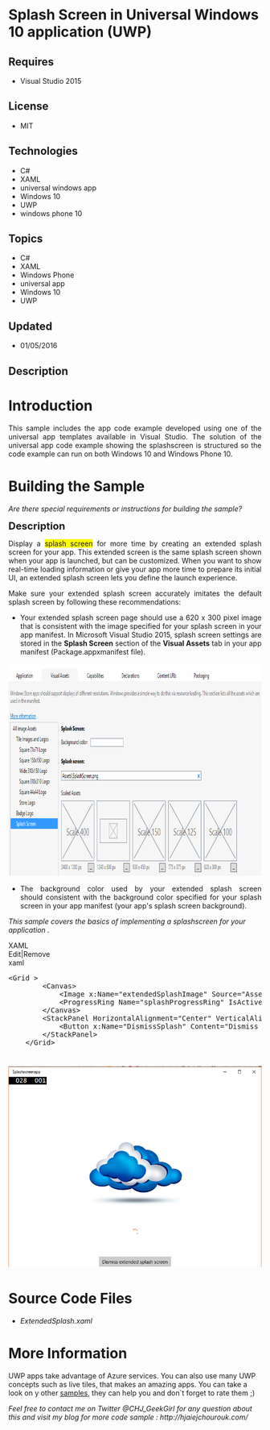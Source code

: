 # Splash Screen in Universal Windows 10 application (UWP)
## Requires
- Visual Studio 2015
## License
- MIT
## Technologies
- C#
- XAML
- universal windows app
- Windows 10
- UWP
- windows phone 10
## Topics
- C#
- XAML
- Windows Phone
- universal app
- Windows 10
- UWP
## Updated
- 01/05/2016
## Description

<h1>Introduction</h1>
<p class="projectSummary" style="text-align:justify">This sample includes the app code example developed using one of the universal app templates available in Visual Studio. The solution of the universal app code example showing the splashscreen is structured
 so the code example can run on both Windows 10 and Windows Phone 10.</p>
<h1><span>Building the Sample</span></h1>
<p><em>Are there special requirements or instructions for building the sample?</em></p>
<p><span style="font-size:20px; font-weight:bold">Description</span></p>
<p style="text-align:justify">Display a <span style="background-color:#ffff00">splash screen</span> for more time by creating an extended splash screen for your app. This extended screen is the same splash screen shown when your app is launched, but can be
 customized. When you want to show real-time loading information or give your app more time to prepare its initial UI, an extended splash screen lets you define the launch experience.</p>
<p style="text-align:justify">Make sure your extended splash screen accurately imitates the default splash screen by following these recommendations:</p>
<ul>
<li style="text-align:justify">Your extended splash screen page should use a 620 x 300 pixel image that is consistent with the image specified for your splash screen in your app manifest. In Microsoft Visual Studio&nbsp;2015, splash screen settings are stored
 in the&nbsp;<strong>Splash Screen</strong>&nbsp;section of the&nbsp;<strong>Visual Assets</strong>&nbsp;tab in your app manifest (Package.appxmanifest file).
</li></ul>
<p><img id="146753" src="146753-20.png" alt="" width="922" height="422"></p>
<ul>
<li style="text-align:justify">The background color used by y<span>our extended splash screen should</span>&nbsp;consistent with the background color specified for your splash screen in your app manifest (your app's splash screen background).
</li></ul>
<p><em>This sample covers the basics of implementing a splashscreen for your application .</em></p>
<div class="scriptcode">
<div class="pluginEditHolder" pluginCommand="mceScriptCode">
<div class="title"><span>XAML</span></div>
<div class="pluginLinkHolder"><span class="pluginEditHolderLink">Edit</span>|<span class="pluginRemoveHolderLink">Remove</span></div>
<span class="hidden">xaml</span>

<div class="preview">
<pre class="xaml"><span class="xaml__tag_start">&lt;Grid</span>&nbsp;<span class="xaml__tag_start">&gt;&nbsp;
</span>&nbsp;&nbsp;&nbsp;&nbsp;&nbsp;&nbsp;&nbsp;&nbsp;<span class="xaml__tag_start">&lt;Canvas</span><span class="xaml__tag_start">&gt;&nbsp;
</span>&nbsp;&nbsp;&nbsp;&nbsp;&nbsp;&nbsp;&nbsp;&nbsp;&nbsp;&nbsp;&nbsp;&nbsp;<span class="xaml__tag_start">&lt;Image</span>&nbsp;x:<span class="xaml__attr_name">Name</span>=<span class="xaml__attr_value">&quot;extendedSplashImage&quot;</span>&nbsp;<span class="xaml__attr_name">Source</span>=<span class="xaml__attr_value">&quot;Assets/SplashScreen.png&quot;</span><span class="xaml__tag_start">/&gt;</span>&nbsp;
&nbsp;&nbsp;&nbsp;&nbsp;&nbsp;&nbsp;&nbsp;&nbsp;&nbsp;&nbsp;&nbsp;&nbsp;<span class="xaml__tag_start">&lt;ProgressRing</span>&nbsp;<span class="xaml__attr_name">Name</span>=<span class="xaml__attr_value">&quot;splashProgressRing&quot;</span>&nbsp;<span class="xaml__attr_name">IsActive</span>=<span class="xaml__attr_value">&quot;True&quot;</span>&nbsp;<span class="xaml__attr_name">Width</span>=<span class="xaml__attr_value">&quot;40&quot;</span>&nbsp;<span class="xaml__attr_name">HorizontalAlignment</span>=<span class="xaml__attr_value">&quot;Center&quot;</span>&nbsp;<span class="xaml__tag_start">/&gt;</span>&nbsp;
&nbsp;&nbsp;&nbsp;&nbsp;&nbsp;&nbsp;&nbsp;&nbsp;<span class="xaml__tag_end">&lt;/Canvas&gt;</span>&nbsp;
&nbsp;&nbsp;&nbsp;&nbsp;&nbsp;&nbsp;&nbsp;&nbsp;<span class="xaml__tag_start">&lt;StackPanel</span>&nbsp;<span class="xaml__attr_name">HorizontalAlignment</span>=<span class="xaml__attr_value">&quot;Center&quot;</span>&nbsp;<span class="xaml__attr_name">VerticalAlignment</span>=<span class="xaml__attr_value">&quot;Bottom&quot;</span><span class="xaml__tag_start">&gt;&nbsp;
</span>&nbsp;&nbsp;&nbsp;&nbsp;&nbsp;&nbsp;&nbsp;&nbsp;&nbsp;&nbsp;&nbsp;&nbsp;<span class="xaml__tag_start">&lt;Button</span>&nbsp;x:<span class="xaml__attr_name">Name</span>=<span class="xaml__attr_value">&quot;DismissSplash&quot;</span>&nbsp;<span class="xaml__attr_name">Content</span>=<span class="xaml__attr_value">&quot;Dismiss&nbsp;extended&nbsp;splash&nbsp;screen&quot;</span>&nbsp;<span class="xaml__attr_name">HorizontalAlignment</span>=<span class="xaml__attr_value">&quot;Center&quot;</span>&nbsp;<span class="xaml__attr_name">Click</span>=<span class="xaml__attr_value">&quot;DismissSplashButton_Click&quot;</span>&nbsp;<span class="xaml__tag_start">/&gt;</span>&nbsp;
&nbsp;&nbsp;&nbsp;&nbsp;&nbsp;&nbsp;&nbsp;&nbsp;<span class="xaml__tag_end">&lt;/StackPanel&gt;</span>&nbsp;
&nbsp;&nbsp;&nbsp;&nbsp;<span class="xaml__tag_end">&lt;/Grid&gt;</span></pre>
</div>
</div>
</div>
<h1><img id="146754" src="146754-splashscreen.png" alt=""></h1>
<h1><span>Source Code Files</span></h1>
<ul>
<li><em>ExtendedSplash.xaml&nbsp;</em> </li></ul>
<h1>More Information</h1>
<p>UWP apps take advantage of Azure services. You can also use many UWP concepts such as live tiles, that makes&nbsp;an amazing&nbsp;apps. You can take a look on y other
<a href="https://code.msdn.microsoft.com/site/search?f%5B0%5D.Type=User&f%5B0%5D.Value=Chourouk%20Hjaiej">
samples</a>, they can help you and don`t forget to rate them ;)&nbsp;</p>
<p><em><em>Feel free to contact me on Twitter @CHJ_GeekGirl&nbsp;for any question about this and visit my blog for more code sample :&nbsp;http://hjaiejchourouk.com/</em></em></p>
